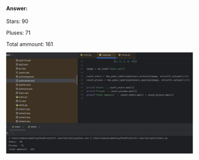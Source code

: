 #### Answer:

Stars:  90

Pluses:  71

Total ammount:  161


![Screenshot](https://github.com/Mishanya666/Datsko_cv/blob/main/stars/demostration.png)
